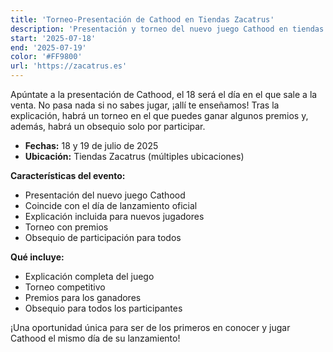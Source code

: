 ```yaml
---
title: 'Torneo-Presentación de Cathood en Tiendas Zacatrus'
description: 'Presentación y torneo del nuevo juego Cathood en tiendas Zacatrus coincidiendo con su lanzamiento.'
start: '2025-07-18'
end: '2025-07-19'
color: '#FF9800'
url: 'https://zacatrus.es'
---
```


Apúntate a la presentación de Cathood, el 18 será el día en el que sale a la venta. No pasa nada si no sabes jugar, ¡allí te enseñamos! Tras la explicación, habrá un torneo en el que puedes ganar algunos premios y, además, habrá un obsequio solo por participar.

- **Fechas:** 18 y 19 de julio de 2025
- **Ubicación:** Tiendas Zacatrus (múltiples ubicaciones)

**Características del evento:**
- Presentación del nuevo juego Cathood
- Coincide con el día de lanzamiento oficial
- Explicación incluida para nuevos jugadores
- Torneo con premios
- Obsequio de participación para todos

**Qué incluye:**
- Explicación completa del juego
- Torneo competitivo
- Premios para los ganadores
- Obsequio para todos los participantes

¡Una oportunidad única para ser de los primeros en conocer y jugar Cathood el mismo día de su lanzamiento!
